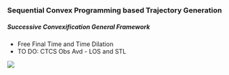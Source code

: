 ### Sequential Convex Programming based Trajectory Generation

##### Successive Convexification General Framework

- Free Final Time and Time Dilation
- TO DO: CTCS Obs Avd - LOS and STL

![](sim/gifs/quad_flight.gif)